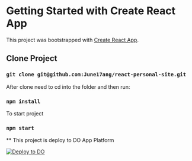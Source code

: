# Getting Started with Create React App

This project was bootstrapped with [Create React App](https://github.com/facebook/create-react-app).

## Clone Project
### `git clone git@github.com:June17ang/react-personal-site.git`

After clone need to cd into the folder and then run:
### `npm install`

To start project
### `npm start`

** This project is deploy to DO App Platform

[![Deploy to DO](https://www.deploytodo.com/do-btn-blue.svg)](https://cloud.digitalocean.com/apps/new?repo=https://github.com/June17ang/react-personal-site/tree/main)